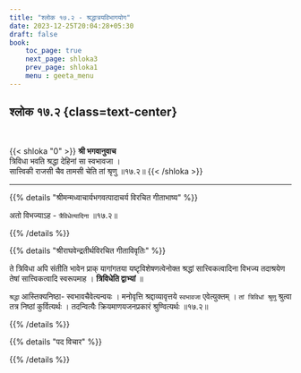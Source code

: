 ```yaml
---
title: "श्लोक १७.२ - श्रद्धात्रयविभागयोग"
date: 2023-12-25T20:04:28+05:30
draft: false
book:
    toc_page: true
    next_page: shloka3
    prev_page: shloka1
    menu : geeta_menu
---
```




## श्लोक १७.२ {class=text-center}

<br/>

{{< shloka  "0"  >}}
**श्री भगवानुवाच**    
त्रिविधा भवति श्रद्धा देहिनां सा स्वभावजा ।  
सात्त्विकी राजसी चैव तामसी चेति तां श्रृणु ॥१७.२॥
{{< /shloka >}}

---


{{% details "श्रीमन्मध्वाचार्यभगवत्पादाचर्य विरचित  गीताभाष्य" %}}

अतो विभज्याऽह - `त्रैविधेत्यादिना` ॥१७.२॥

{{% /details %}}



{{% details "श्रीराघवेन्द्रतीर्थविरचित गीताविवृतिः" %}}

ते त्रिविधा अपि संतीति भावेन प्राक्‌ यागांगतया 
यष्टृविशेषणत्वेनोक्त श्रद्धां सात्त्विकत्वादिना विभज्य 
तदाश्रयेण तेषां सात्त्विकत्वादि स्वरूपमाह । 
**त्रिविधेति द्वाभ्यां** ॥   

`श्रद्धा` आस्तिक्यनिष्ठा- स्वभावचैवेत्यन्वयः । 
मनोवृत्ति श्रद्दाव्यावृत्तये `स्वभावजा` एवेत्युक्तम्‌ । 
`तां त्रिविधां श्रुणु` श्रुत्वा तत्र निष्ठां 
कुर्वित्यर्थः । तदन्वित्यैः क्रियमाणयजनप्रकारं 
श्रुण्वित्यर्थः ॥१७.२॥

{{% /details %}}



{{% details "पद विचार" %}}


{{% /details %}}
